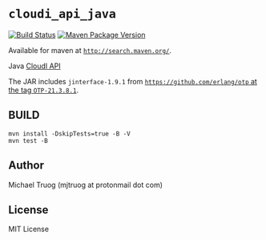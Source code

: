 `cloudi_api_java`
=================

[![Build Status](https://travis-ci.org/CloudI/cloudi_api_java.png)](https://travis-ci.org/CloudI/cloudi_api_java)
[![Maven Package Version](https://img.shields.io/maven-central/v/org.cloudi/cloudi_api_java.svg?maxAge=2592000)](http://search.maven.org/#search|ga|1|a%3A%22cloudi_api_java%22)

Available for maven at [`http://search.maven.org/`](http://search.maven.org/#search|gav|1|g%3A%22org.cloudi%22%20AND%20a%3A%22cloudi_api_java%22).

Java [CloudI API](https://cloudi.org/api.html#1_Intro)

The JAR includes `jinterface-1.9.1` from
[`https://github.com/erlang/otp` at the tag `OTP-21.3.8.1`](https://github.com/erlang/otp/tree/OTP-21.3.8.1/lib/jinterface).

BUILD
-----

    mvn install -DskipTests=true -B -V
    mvn test -B

Author
------

Michael Truog (mjtruog at protonmail dot com)

License
-------

MIT License

